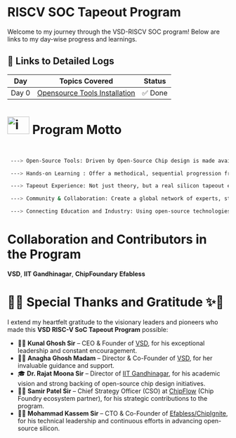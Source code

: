 # RISCV SOC Tapeout Program

Welcome to my journey through the VSD-RISCV SOC program! Below are links to my day-wise progress and learnings.


## 🔽 Links to Detailed Logs

| Day   | Topics Covered                                                                          | Status       |
|-------|-----------------------------------------------------------------------------------------|--------------|
| Day 0 | [Opensource Tools Installation](./DAY0)                                                      | ✅ Done      |




# <img width="50" height="40" alt="image" src="https://github.com/user-attachments/assets/b4d1709a-4e0b-4380-bad9-14200147e049" />  Program Motto

```bash


 ---> Open-Source Tools: Driven by Open-Source Chip design is made available to anyone with the use of free and open-source EDA tools (Yosys, OpenSTA, Magic, Ngspice, OpenLane, etc.).

 ---> Hands-on Learning : Offer a methodical, sequential progression from RTL to GDSII in which students actually build and design a chip.

 ---> Tapeout Experience: Not just theory, but a real silicon tapeout experience (getting from Verilog → GDSII → fabrication).

 ---> Community & Collaboration: Create a global network of experts, students, and VLSI enthusiasts who share knowledge and work together.

 ---> Connecting Education and Industry: Using open-source technologies, give students industry-level flow expertise to make them engineers who are ready for tapeout.

```

# Collaboration and Contributors in the Program

**VSD**, **IIT Gandhinagar**, **ChipFoundary** **Efabless**


#  🙏✨ Special Thanks and Gratitude ✨🙏

  
I extend my heartfelt gratitude to the visionary leaders and pioneers who made this **VSD RISC-V SoC Tapeout Program** possible:  

- 👨‍💼 **Kunal Ghosh Sir** – CEO & Founder of [VSD](https://www.vlsisystemdesign.com/), for his exceptional leadership and constant encouragement.  
- 👩‍💼 **Anagha Ghosh Madam** – Director & Co-Founder of [VSD](https://www.vlsisystemdesign.com/), for her invaluable guidance and support.  
- 🎓 **Dr. Rajat Moona Sir** – Director of [IIT Gandhinagar](https://iitgn.ac.in/), for his academic vision and strong backing of open-source chip design initiatives.  
- 🧑‍💼 **Samir Patel Sir** – Chief Strategy Officer (CSO) at [ChipFlow](https://www.chipflow.io/) (Chip Foundry ecosystem partner), for his strategic contributions to the program.  
- 🧑‍🔬 **Mohammad Kassem Sir** – CTO & Co-Founder of [Efabless/ChipIgnite](https://efabless.com/), for his technical leadership and continuous efforts in advancing open-source silicon.  












